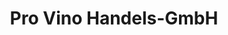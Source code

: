 ---
title: "Pro Vino Handels-GmbH"
url: /mautern-an-der-donau/pro-vino-handels-gmbh/
shop: Brauerei
---